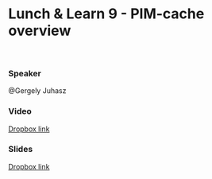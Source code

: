 # Lunch & Learn 9 - PIM-cache overview
​
### Speaker
@Gergely Juhasz
​
### Video
[Dropbox link](https://drive.google.com/open?id=1dIW43fXmfF5C9p3QXocuBSVEp65Im2cc)
​
### Slides
[Dropbox link](https://drive.google.com/open?id=1qVjXXrrNSW3LdQre2o42e0g5eDEu_YNx)
